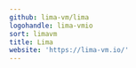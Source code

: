 ```yaml
---
github: lima-vm/lima
logohandle: lima-vmio
sort: limavm
title: Lima
website: 'https://lima-vm.io/'
---
```

